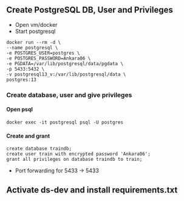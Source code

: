 ## Create PostgreSQL DB, User and Privileges
- Open vm/docker
- Start postgresql
```
docker run --rm -d \
--name postgresql \
-e POSTGRES_USER=postgres \
-e POSTGRES_PASSWORD=Ankara06 \
-e PGDATA=/var/lib/postgresql/data/pgdata \
-p 5433:5432 \
-v postgresql13_v:/var/lib/postgresql/data \
postgres:13
```

### Create database, user and give privileges
#### Open psql  
` docker exec -it postgresql psql -U postgres `

#### Create and grant
```
create database traindb;
create user train with encrypted password 'Ankara06';
grant all privileges on database traindb to train;
```

- Port forwarding for 5433 -> 5433

## Activate ds-dev and install requirements.txt